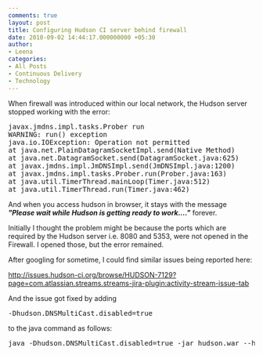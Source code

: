 ```yaml
---
comments: true
layout: post
title: Configuring Hudson CI server behind firewall
date: 2010-09-02 14:44:17.000000000 +05:30
author: 
- Leena
categories:
- All Posts
- Continuous Delivery
- Technology
---
```

When firewall was introduced within our local network, the Hudson server stopped working with the error:
<pre>javax.jmdns.impl.tasks.Prober run
WARNING: run() exception
java.io.IOException: Operation not permitted
at java.net.PlainDatagramSocketImpl.send(Native Method)
at java.net.DatagramSocket.send(DatagramSocket.java:625)
at javax.jmdns.impl.JmDNSImpl.send(JmDNSImpl.java:1200)
at javax.jmdns.impl.tasks.Prober.run(Prober.java:163)
at java.util.TimerThread.mainLoop(Timer.java:512)
at java.util.TimerThread.run(Timer.java:462)</pre>
And when you access hudson in browser, it stays with the message <strong><em>"Please wait while Hudson is getting ready to work...."</em></strong><em></em> forever.

Initially I thought the problem might be because the ports which are required by the Hudson server i.e. 8080 and 5353, were not opened in the Firewall. I opened those, but the error remained.

After googling for sometime, I could find similar issues being reported here:

<a href="http://issues.hudson-ci.org/browse/HUDSON-7129?page=com.atlassian.streams.streams-jira-plugin:activity-stream-issue-tab">http://issues.hudson-ci.org/browse/HUDSON-7129?page=com.atlassian.streams.streams-jira-plugin:activity-stream-issue-tab</a>

And the issue got fixed by adding
<pre>-Dhudson.DNSMultiCast.disabled=true</pre>
to the java command as follows:
<pre>java -Dhudson.DNSMultiCast.disabled=true -jar hudson.war --httpPort=8080</pre>
